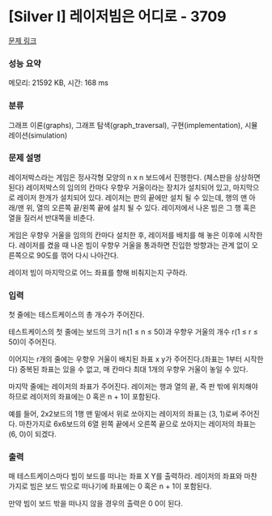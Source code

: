 # [Silver I] 레이저빔은 어디로 - 3709 

[문제 링크](https://www.acmicpc.net/problem/3709) 

### 성능 요약

메모리: 21592 KB, 시간: 168 ms

### 분류

그래프 이론(graphs), 그래프 탐색(graph_traversal), 구현(implementation), 시뮬레이션(simulation)

### 문제 설명

<p>레이저박스라는 게임은 정사각형  모양의 n x n 보드에서 진행한다. (체스판을 상상하면 된다) 레이저박스의 임의의 칸마다 우향우 거울이라는 장치가 설치되어 있고, 마지막으로 레이저 한개가 설치되어 있다. 레이저는 판의 끝에만 설치 될 수 있는데, 행의 맨 아래/맨 위, 열의 오른쪽 끝/왼쪽 끝에 설치 될 수 있다. 레이저에서 나온 빔은 그 행 혹은 열을 질러서 반대쪽을 비춘다.</p>

<p>게임은 우향우 거울을 임의의 칸마다 설치한 후, 레이저를 배치를 해 놓은 이후에 시작한다. 레이저를 켰을 때 나온 빔이 우향우 거울을 통과하면 진입한 방향과는 관계 없이 오른쪽으로 90도를 꺾어 다시 나아간다. </p>

<p>레이저 빔이 마지막으로 어느 좌표를 향해 비춰지는지 구하라.</p>

### 입력 

 <p>첫 줄에는 테스트케이스의 총 개수가 주어진다.</p>

<p>테스트케이스의 첫 줄에는 보드의 크기 n(1 ≤ n ≤ 50)과 우향우 거울의 개수 r(1 ≤ r ≤ 50)이 주어진다.</p>

<p>이어지는 r개의 줄에는 우향우 거울이 배치된 좌표 x y가 주어진다.(좌표는 1부터 시작한다) 중복된 좌표는 있을 수 없고, 매 칸마다 최대 1개의 우향우 거울이 놓일 수 있다.</p>

<p>마지막 줄에는 레이저의 좌표가 주어진다. 레이저는 행과 열의 끝, 즉 판 밖에 위치해야 하므로 레이저의 좌표에는 0 혹은 n + 1이 포함된다. </p>

<p>예를 들어, 2x2보드의 1행 맨 밑에서 위로 쏘아지는 레이저의 좌표는 (3, 1)로써 주어진다. 마찬가지로 6x6보드의 6열 왼쪽 끝에서 오른쪽 끝으로 쏘아지는 레이저의 좌표는 (6, 0)이 되겠다.</p>

### 출력 

 <p>매 테스트케이스마다 빔이 보드를 떠나는 좌표 X Y를 출력하라. 레이저의 좌표와 마찬가지로 빔은 보드 밖으로 떠나기에 좌표에는 0 혹은 n + 1이 포함된다. </p>

<p>만약 빔이 보드 밖을 떠나지 않을 경우의 출력은 0 0이 된다.</p>

